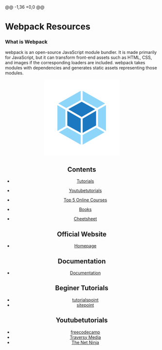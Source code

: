 @@ -1,36 +0,0 @@
# Webpack Resources
### What is Webpack
webpack is an open-source JavaScript module bundler. It is made primarily for JavaScript, but it can transform front-end assets such as HTML, CSS, and images if the corresponding loaders are included. webpack takes modules with dependencies and generates static assets representing those modules. 

<div align="center">
	<code><img height="250" src="https://raw.githubusercontent.com/github/explore/80688e429a7d4ef2fca1e82350fe8e3517d3494d/topics/webpack/webpack.png"></code>
</div>
<div align="center">

## Contents

- [Tutorials](#beginer-tutorials)<br/> 

- [ Youtubetutorials](#beginer-tutorials)<br/> 

- [Top 5 Online Courses](#beginer-tutorials)<br/> 

- [Books](#beginer-tutorials)<br/> 

- [Cheetsheet](https://devhints.io/webpack)

## Official Website
- [Homepage](https://devhints.io/webpack)

## Documentation
- [Documentation](https://webpack.js.org/concepts/)

## Beginer Tutorials
- [tutorialspoint ](https://www.tutorialspoint.com/webpack_for_beginners/index.asp)
- [sitepoint](https://www.sitepoint.com/webpack-beginne)

## Youtubetutorials
- [freecodecamp](https://www.youtube.com/watch?v=MpGLUVbqoYQ)
- [Traversy Media](https://www.youtube.com/watch?v=Hbt56gFj998)
- [The Net Ninja](https://www.youtube.com/playlist?list=PL4cUxeGkcC9iTQ3J5oa6orDIMQKKxl8dC)
